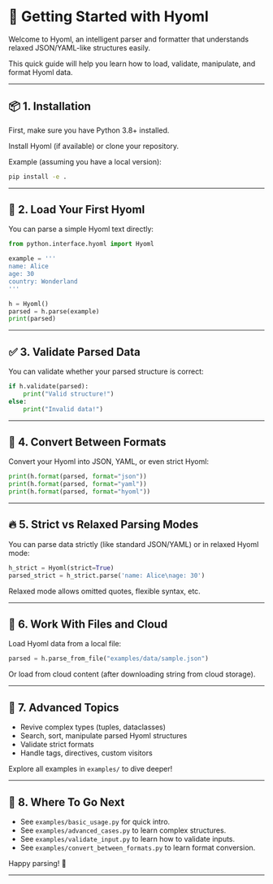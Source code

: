 # 🚀 Getting Started with Hyoml

Welcome to Hyoml, an intelligent parser and formatter that understands relaxed JSON/YAML-like structures easily.

This quick guide will help you learn how to load, validate, manipulate, and format Hyoml data.

---

## 📦 1. Installation

First, make sure you have Python 3.8+ installed.

Install Hyoml (if available) or clone your repository.

Example (assuming you have a local version):

```bash
pip install -e .
```

---

## 📄 2. Load Your First Hyoml

You can parse a simple Hyoml text directly:

```python
from python.interface.hyoml import Hyoml

example = '''
name: Alice
age: 30
country: Wonderland
'''

h = Hyoml()
parsed = h.parse(example)
print(parsed)
```

---

## ✅ 3. Validate Parsed Data

You can validate whether your parsed structure is correct:

```python
if h.validate(parsed):
    print("Valid structure!")
else:
    print("Invalid data!")
```

---

## 🔄 4. Convert Between Formats

Convert your Hyoml into JSON, YAML, or even strict Hyoml:

```python
print(h.format(parsed, format="json"))
print(h.format(parsed, format="yaml"))
print(h.format(parsed, format="hyoml"))
```

---

## 🔥 5. Strict vs Relaxed Parsing Modes

You can parse data strictly (like standard JSON/YAML) or in relaxed Hyoml mode:

```python
h_strict = Hyoml(strict=True)
parsed_strict = h_strict.parse('name: Alice\nage: 30')
```

Relaxed mode allows omitted quotes, flexible syntax, etc.

---

## 📂 6. Work With Files and Cloud

Load Hyoml data from a local file:

```python
parsed = h.parse_from_file("examples/data/sample.json")
```

Or load from cloud content (after downloading string from cloud storage).

---

## 🧠 7. Advanced Topics

- Revive complex types (tuples, dataclasses)
- Search, sort, manipulate parsed Hyoml structures
- Validate strict formats
- Handle tags, directives, custom visitors

Explore all examples in `examples/` to dive deeper!

---

## 🏁 8. Where To Go Next

- See `examples/basic_usage.py` for quick intro.
- See `examples/advanced_cases.py` to learn complex structures.
- See `examples/validate_input.py` to learn how to validate inputs.
- See `examples/convert_between_formats.py` to learn format conversion.

Happy parsing! 🎯

---
